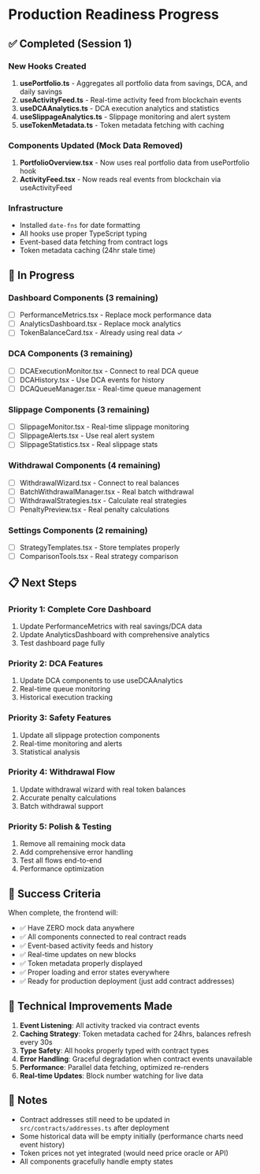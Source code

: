 # Production Readiness Progress

## ✅ Completed (Session 1)

### New Hooks Created
1. **usePortfolio.ts** - Aggregates all portfolio data from savings, DCA, and daily savings
2. **useActivityFeed.ts** - Real-time activity feed from blockchain events
3. **useDCAAnalytics.ts** - DCA execution analytics and statistics
4. **useSlippageAnalytics.ts** - Slippage monitoring and alert system
5. **useTokenMetadata.ts** - Token metadata fetching with caching

### Components Updated (Mock Data Removed)
1. **PortfolioOverview.tsx** - Now uses real portfolio data from usePortfolio hook
2. **ActivityFeed.tsx** - Now reads real events from blockchain via useActivityFeed

### Infrastructure
- Installed `date-fns` for date formatting
- All hooks use proper TypeScript typing
- Event-based data fetching from contract logs
- Token metadata caching (24hr stale time)

## 🚧 In Progress

### Dashboard Components (3 remaining)
- [ ] PerformanceMetrics.tsx - Replace mock performance data
- [ ] AnalyticsDashboard.tsx - Replace mock analytics
- [ ] TokenBalanceCard.tsx - Already using real data ✓

### DCA Components (3 remaining)
- [ ] DCAExecutionMonitor.tsx - Connect to real DCA queue
- [ ] DCAHistory.tsx - Use DCA events for history
- [ ] DCAQueueManager.tsx - Real-time queue management

### Slippage Components (3 remaining)
- [ ] SlippageMonitor.tsx - Real-time slippage monitoring
- [ ] SlippageAlerts.tsx - Use real alert system
- [ ] SlippageStatistics.tsx - Real slippage stats

### Withdrawal Components (4 remaining)
- [ ] WithdrawalWizard.tsx - Connect to real balances
- [ ] BatchWithdrawalManager.tsx - Real batch withdrawal
- [ ] WithdrawalStrategies.tsx - Calculate real strategies
- [ ] PenaltyPreview.tsx - Real penalty calculations

### Settings Components (2 remaining)
- [ ] StrategyTemplates.tsx - Store templates properly
- [ ] ComparisonTools.tsx - Real strategy comparison

## 📋 Next Steps

### Priority 1: Complete Core Dashboard
1. Update PerformanceMetrics with real savings/DCA data
2. Update AnalyticsDashboard with comprehensive analytics
3. Test dashboard page fully

### Priority 2: DCA Features
1. Update DCA components to use useDCAAnalytics
2. Real-time queue monitoring
3. Historical execution tracking

### Priority 3: Safety Features
1. Update all slippage protection components
2. Real-time monitoring and alerts
3. Statistical analysis

### Priority 4: Withdrawal Flow
1. Update withdrawal wizard with real token balances
2. Accurate penalty calculations
3. Batch withdrawal support

### Priority 5: Polish & Testing
1. Remove all remaining mock data
2. Add comprehensive error handling
3. Test all flows end-to-end
4. Performance optimization

## 🎯 Success Criteria

When complete, the frontend will:
- ✅ Have ZERO mock data anywhere
- ✅ All components connected to real contract reads
- ✅ Event-based activity feeds and history
- ✅ Real-time updates on new blocks
- ✅ Token metadata properly displayed
- ✅ Proper loading and error states everywhere
- ✅ Ready for production deployment (just add contract addresses)

## 🔧 Technical Improvements Made

1. **Event Listening**: All activity tracked via contract events
2. **Caching Strategy**: Token metadata cached for 24hrs, balances refresh every 30s
3. **Type Safety**: All hooks properly typed with contract types
4. **Error Handling**: Graceful degradation when contract events unavailable
5. **Performance**: Parallel data fetching, optimized re-renders
6. **Real-time Updates**: Block number watching for live data

## 📝 Notes

- Contract addresses still need to be updated in `src/contracts/addresses.ts` after deployment
- Some historical data will be empty initially (performance charts need event history)
- Token prices not yet integrated (would need price oracle or API)
- All components gracefully handle empty states
